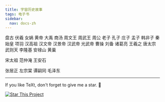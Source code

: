 ```yaml
---
title: 宇宙历史故事
tags: 电子书
sidebar:
  nav: docs-zh
---
```


盘古
伏羲
女娲
黄帝
大禹
商汤
周文王
周武王
周公
老子
孔子
庄子
孟子
韩非子
秦始皇
项羽
汉高祖
汉文帝
汉景帝
汉武帝
光武帝
曹操
刘备
诸葛亮
王羲之
唐太宗
武则天
李隆基
安禄山
黄巢

宋太祖
范仲淹
王安石

张居正
左宗棠
谭嗣同
毛泽东

<!--more-->

---

If you like TeXt, don't forget to give me a star. :star2:

[![Star This Project](https://img.shields.io/github/stars/kitian616/jekyll-TeXt-theme.svg?label=Stars&style=social)](https://github.com/kitian616/jekyll-TeXt-theme/)